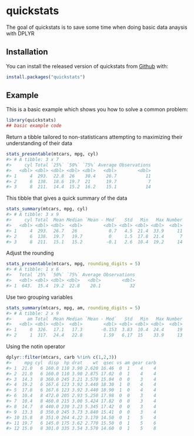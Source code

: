 
<!-- README.md is generated from README.Rmd. Please edit that file -->
quickstats
==========

The goal of quickstats is to save some time when doing basic data anaysis with DPLYR

Installation
------------

You can install the released version of quickstats from [Github](https://github.com/despresj/quickstats) with:

``` r
install.packages("quickstats")
```

Example
-------

This is a basic example which shows you how to solve a common problem:

``` r
library(quickstats)
## basic example code
```

Return a tibble tailored to non-statisticans attempting to maximizing their understanding of their data

``` r
stats_presentable(mtcars, mpg, cyl)
#> # A tibble: 3 x 7
#>     cyl Total `25%` `50%` `75%` Average Observations
#>   <dbl> <dbl> <dbl> <dbl> <dbl>   <dbl>        <dbl>
#> 1     4  293.  22.8  26    30.4    26.7           11
#> 2     6  138.  18.6  19.7  21      19.7            7
#> 3     8  211.  14.4  15.2  16.2    15.1           14
```

This tibble that gives a quick summary of the data

``` r
stats_summary(mtcars, mpg, cyl)
#> # A tibble: 3 x 9
#>     cyl Total  Mean Median `Mean - Med`   Std   Min   Max Number
#>   <dbl> <dbl> <dbl>  <dbl>        <dbl> <dbl> <dbl> <dbl>  <dbl>
#> 1     4  293.  26.7   26            0.7   4.5  21.4  33.9     11
#> 2     6  138.  19.7   19.7          0     1.5  17.8  21.4      7
#> 3     8  211.  15.1   15.2         -0.1   2.6  10.4  19.2     14
```

Adjust the rounding

``` r
stats_presentable(mtcars, mpg, rounding_digits = 5)
#> # A tibble: 1 x 6
#>   Total `25%` `50%` `75%` Average Observations
#>   <dbl> <dbl> <dbl> <dbl>   <dbl>        <dbl>
#> 1  643.  15.4  19.2  22.8    20.1           32
```

Use two grouping variables

``` r
stats_summary(mtcars, mpg, am, rounding_digits = 5)
#> # A tibble: 2 x 9
#>      am Total  Mean Median `Mean - Med`   Std   Min   Max Number
#>   <dbl> <dbl> <dbl>  <dbl>        <dbl> <dbl> <dbl> <dbl>  <dbl>
#> 1     0  326.  17.1   17.3       -0.153  3.83  10.4  24.4     19
#> 2     1  317.  24.4   22.8        1.59   6.17  15    33.9     13
```

Using the notin operator

``` r
dplyr::filter(mtcars, carb %!in% c(1,2,3))
#>     mpg cyl  disp  hp drat    wt  qsec vs am gear carb
#> 1  21.0   6 160.0 110 3.90 2.620 16.46  0  1    4    4
#> 2  21.0   6 160.0 110 3.90 2.875 17.02  0  1    4    4
#> 3  14.3   8 360.0 245 3.21 3.570 15.84  0  0    3    4
#> 4  19.2   6 167.6 123 3.92 3.440 18.30  1  0    4    4
#> 5  17.8   6 167.6 123 3.92 3.440 18.90  1  0    4    4
#> 6  10.4   8 472.0 205 2.93 5.250 17.98  0  0    3    4
#> 7  10.4   8 460.0 215 3.00 5.424 17.82  0  0    3    4
#> 8  14.7   8 440.0 230 3.23 5.345 17.42  0  0    3    4
#> 9  13.3   8 350.0 245 3.73 3.840 15.41  0  0    3    4
#> 10 15.8   8 351.0 264 4.22 3.170 14.50  0  1    5    4
#> 11 19.7   6 145.0 175 3.62 2.770 15.50  0  1    5    6
#> 12 15.0   8 301.0 335 3.54 3.570 14.60  0  1    5    8
```
